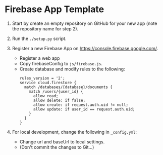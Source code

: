 # Firebase App Template

1. Start by create an empty repository on GitHub for your new app (note the repository name for step 2).

2. Run the `./setup.py` script.

3. Register a new Firebase App on <https://console.firebase.google.com/>.

	- Register a web app
	- Copy firebaseConfig to `js/firebase.js`.
	- Create database and modify rules to the following:
		```
		rules_version = '2';
		service cloud.firestore {
		  match /databases/{database}/documents {
		    match /users/{user_id} {
		      allow read;
		      allow delete: if false;
		      allow create: if request.auth.uid != null;
		      allow update: if user_id == request.auth.uid;
		    }
		  }
		}

		```
4. For local development, change the following in `_config.yml`:

	- Change url and baseUrl to local settings. 
	- (Don't commit the changes to Git...) 

